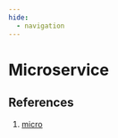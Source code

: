 ```yaml
---
hide:
  - navigation
---
```


# Microservice

## References
1. [micro](https://github.com/micro/micro)